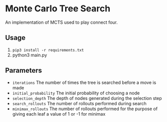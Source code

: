 # Monte Carlo Tree Search
An implementation of MCTS used to play connect four.

## Usage
1. ``pip3 install -r requirements.txt``
2. python3 main.py

## Parameters
- ```iterations``` The number of times the tree is searched before a move is made
- ```initial_probability``` The initial probability of choosing a node
- ```selection_depth``` The depth of nodes generated during the selection step
- ```search_rollouts``` The number of rollouts performed during search 
- ```minimax_rollouts``` The number of rollouts performed for the purpose of giving each leaf a value of 1 or -1 for minimax